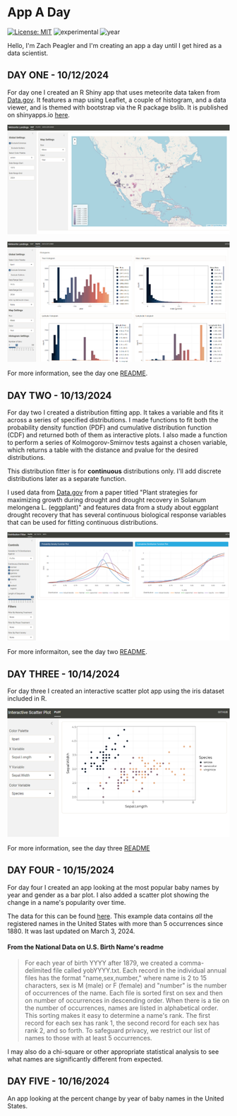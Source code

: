 # App A Day
[![License: MIT](https://img.shields.io/badge/License-MIT-lightgrey.svg)](https://opensource.org/license/mit)
![experimental](https://img.shields.io/badge/lifecycle-maturing-lightblue)
![year](https://img.shields.io/badge/year-2024-darkblue)

 Hello, I'm Zach Peagler and I'm creating an app a day until I get hired as a data scientist.

## **DAY ONE - 10/12/2024**
For day one I created an R Shiny app that uses meteorite data taken from [Data.gov](https://catalog.data.gov/dataset/meteorite-landings). It features a map using Leaflet, a couple of histogram, and a data viewer, and is themed with bootstrap via the R package bslib. It is published on shinyapps.io [here](https://zachpeagler.shinyapps.io/01_meteorites).

![App Screenshot](/01_meteorites/01_screenshot_map.png)

![App Screenshot 2](/01_meteorites/01_screenshot_plots.png)

For more information, see the day one [README](/01_meteorites/README.md).

## **DAY TWO - 10/13/2024**
For day two I created a distribution fitting app. It takes a variable and fits it across a series of specified distributions. I made functions to fit both the probability density function (PDF) and cumulative distribution function (CDF) and returned both of them as interactive plots. I also made a function to perform a series of Kolmogorov-Smirnov tests against a chosen variable, which returns a table with the distance and pvalue for the desired distributions.

This distribution fitter is for **continuous** distributions only. I'll add discrete distributions later as a separate function.

I used data from [Data.gov](https://catalog.data.gov/dataset/data-from-plant-strategies-for-maximizing-growth-during-drought-and-drought-recovery-in-so-98fae) from a paper titled "Plant strategies for maximizing growth during drought and drought recovery in Solanum melongena L. (eggplant)" and features data from a study about eggplant drought recovery that has several continuous biological response variables that can be used for fitting continuous distributions.

![Screenshot](/02_distribution_fitter/02screenshot.png)

For more informaiton, see the day two [README](/02_distribution_fitter/README.md).

## **DAY THREE - 10/14/2024**
For day three I created an interactive scatter plot app using the iris dataset included in R.

![Screenshot](/03_scatter/03screenshot.png)

For more information, see the day three [README](/03_scatter/README.md)

## **DAY FOUR - 10/15/2024**
For day four I created an app looking at the most popular baby names by year and gender as a bar plot. I also added a scatter plot showing the change in a name's popularity over time.

The data for this can be found [here](https://catalog.data.gov/dataset/baby-names-from-social-security-card-applications-national-data). This example data contains *all* the registered names in the United States with more than 5 occurrences since 1880. It was last updated on March 3, 2024.

#### From the National Data on U.S. Birth Name's readme

>For each year of birth YYYY after 1879, we created a comma-delimited file called yobYYYY.txt.
Each record in the individual annual files has the format "name,sex,number," where name is 2 to 15
characters, sex is M (male) or F (female) and "number" is the number of occurrences of the name.
Each file is sorted first on sex and then on number of occurrences in descending order. When there is
a tie on the number of occurrences, names are listed in alphabetical order. This sorting makes it easy to
determine a name's rank. The first record for each sex has rank 1, the second record for each sex has
rank 2, and so forth.
To safeguard privacy, we restrict our list of names to those with at least 5 occurrences. 

I may also do a chi-square or other appropriate statistical analysis to see what names are significantly different from expected.

## **DAY FIVE - 10/16/2024**
An app looking at the percent change by year of baby names in the United States.